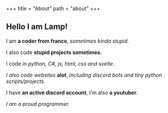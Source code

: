 +++
title = "About"
path = "about"
+++

## Hello I am Lamp!

I am **a coder from france**, *sometimes kinda stupid.*

I also code **stupid projects sometimes.**

I code *in python, C#, js, html, css and svelte*.

*I also code websites* **alot**, *including discord bots and tiny python scripts/projects.*

I have **an active discord account**, I'm also **a youtuber**.

*I am a proud programmer.*
